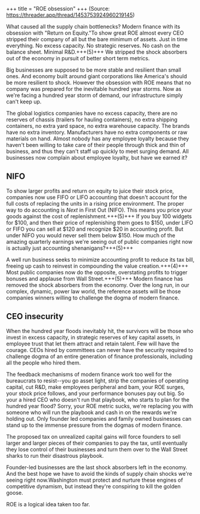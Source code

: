+++
title = "ROE obsession"
+++
(Source: https://threader.app/thread/1453753924960219145)

What caused all the supply chain bottlenecks? Modern finance with its obsession with "Return on Equity."To show great ROE almost every CEO stripped their company of all but the bare minimum of assets. Just in time everything. No excess capacity. No strategic reserves. No cash on the balance sheet. Minimal R&D.+++(5)+++ We stripped the shock absorbers out of the economy in pursuit of better short term metrics. 

Big businesses are supposed to be more stable and resilient than small ones. And economy built around giant corporations like America's should be more resilient to shock. However the obsession with ROE means that no company was prepared for the inevitable hundred year storms. Now as we're facing a hundred year storm of demand, our infrastructure simply can't keep up.

The global logistics companies have no excess capacity, there are no reserves of chassis (trailers for hauling containers), no extra shipping containers, no extra yard space, no extra warehouse capacity. The brands have no extra inventory. Manufacturers have no extra components or raw materials on hand. Almost nobody has any employee loyalty because they haven't been willing to take care of their people through thick and thin of business, and thus they can't staff up quickly to meet surging demand. All businesses now complain about employee loyalty, but have we earned it? 

## NIFO
To show larger profits and return on equity to juice their stock price, companies now use FIFO or LIFO accounting that doesn't account for the full costs of replacing the units in a rising price environment. The proper way to do accounting is *Next* in First Out (NIFO). This means you price your goods against the cost of replenishment.+++(5)+++ If you buy 100 widgets for $100, and then their price of replenishing them goes to $150, under LIFO or FIFO you can sell at $120 and recognize $20 in accounting profit. But under NIFO you would never sell them below $150. How much of the amazing quarterly earnings we're seeing out of public companies right now is actually just accounting shenanigans?+++(5)+++

A well run business seeks to minimize accounting profit to reduce its tax bill, freeing up cash to reinvest in compounding the value creation.+++(4)+++ Most public companies now do the opposite, overstating profits to trigger bonuses and applause from Wall Street.+++(5)+++ Modern finance has removed the shock absorbers from the economy. Over the long run, in our complex, dynamic, power law world, the reference assets will be those companies winners willing to challenge the dogma of modern finance.

## CEO insecurity
When the hundred year floods inevitably hit, the survivors will be those who invest in excess capacity, in strategic reserves of key capital assets, in employee trust that let them attract and retain talent. Few will have the courage. CEOs hired by committees can never have the security required to challenge dogma of an entire generation of finance professionals, including all the people who hired them. 

The feedback mechanisms of modern finance work too well for the bureaucrats to resist--you go asset light, strip the companies of operating capital, cut R&D, make employees peripheral and bam, your ROE surges, your stock price follows, and your performance bonuses pay out big. So your a hired CEO who doesn't run that playbook, who starts to plan for the hundred year flood? Sorry, your ROE metric sucks, we're replacing you with someone who will run the playbook and cash in on the rewards we're holding out. Only founder led companies and family owned businesses can stand up to the immense pressure from the dogmas of modern finance.

The proposed tax on unrealized capital gains will force founders to sell larger and larger pieces of their companies to pay the tax, until eventually they lose control of their businesses and turn them over to the Wall Street sharks to run their disastrous playbook.

Founder-led businesses are the last shock absorbers left in the economy. And the best hope we have to avoid the kinds of supply chain shocks we're seeing right now.Washington must protect and nurture these engines of competitive dynamism, but instead they're conspiring to kill the golden goose.

ROE is a logical idea taken too far. 